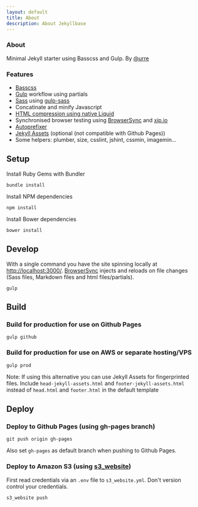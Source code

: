 ```yaml
---
layout: default
title: About
description: About Jekyllbase
---
```


### About

Minimal Jekyll starter using Basscss and Gulp. By [@urre](http://github.com/urre)

### Features
+ [Basscss](http://www.basscss.com/)
+ [Gulp](http://gulpjs.com/) workflow using partials
+ [Sass](http://sass-lang.com/) using [gulp-sass](https://www.npmjs.com/package/gulp-sass)
+ Concatinate and minify Javascript
+ [HTML compression using native Liquid](https://github.com/penibelst/jekyll-compress-html)
+ Synchronised browser testing using [BrowserSync](http://www.browsersync.io/) and [xip.io](http://xip.io/)
+ [Autoprefixer](https://www.npmjs.com/package/gulp-autoprefixer)
+ [Jekyll Assets](https://github.com/jekyll-assets/jekyll-assets) (optional (not compatible with Github Pages))
+ Some helpers: plumber, size, csslint, jshint, cssmin, imagemin...

## Setup

Install Ruby Gems with Bundler

	bundle install 

Install NPM dependencies

	npm install

Install Bower dependencies

	bower install

## Develop

With a single command you have the site spinning locally at [http://localhost:3000/](http://localhost:3000/). [BrowserSync](http://www.browsersync.io) injects and reloads on file changes (Sass files, Markdown files and html files/partials).

    gulp

## Build

### Build for production for use on Github Pages

	gulp github

### Build for production for use on AWS or separate hosting/VPS

	gulp prod

Note: If using this alternative you can use Jekyll Assets for fingerprinted files. Include ``head-jekyll-assets.html`` and ``footer-jekyll-assets.html`` instead of ``head.html`` and ``footer.html`` in the default template

## Deploy

### Deploy to Github Pages (using gh-pages branch)

	git push origin gh-pages

Also set ``gh-pages`` as default branch when pushing to Github Pages.

### Deploy to Amazon S3 (using [s3_website](https://github.com/laurilehmijoki/s3_website))

First read credentials via an ``.env`` file to ``s3_website.yml``. Don't version control your credentials.

	s3_website push